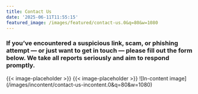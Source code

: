 ```yaml
---
title: Contact Us
date: '2025-06-11T11:55:15'
featured_image: /images/featured/contact-us.0&q=80&w=1080
---
```


<!-- wp:heading {"level":3} -->
<h3 class="wp-block-heading">If you’ve encountered a suspicious link, scam, or phishing attempt — or just want to get in touch — please fill out the form below. We take all reports seriously and aim to respond promptly.</h3>
<!-- /wp:heading -->
{{< image-placeholder >}}
{{< image-placeholder >}}
![In-content image](/images/incontent/contact-us-incontent.0&q=80&w=1080)




<!-- wp:wpforms/form-selector {"clientId":"012f678b-66ad-42e9-879d-ea3d0049d612","formId":"81","copyPasteJsonValue":"{\u0022displayTitle\u0022:false,\u0022displayDesc\u0022:false,\u0022theme\u0022:\u0022default\u0022,\u0022themeName\u0022:\u0022\u0022,\u0022fieldSize\u0022:\u0022medium\u0022,\u0022backgroundImage\u0022:\u0022none\u0022,\u0022backgroundPosition\u0022:\u0022center center\u0022,\u0022backgroundRepeat\u0022:\u0022no-repeat\u0022,\u0022backgroundSizeMode\u0022:\u0022cover\u0022,\u0022backgroundSize\u0022:\u0022cover\u0022,\u0022backgroundWidth\u0022:\u0022100px\u0022,\u0022backgroundHeight\u0022:\u0022100px\u0022,\u0022backgroundUrl\u0022:\u0022url()\u0022,\u0022backgroundColor\u0022:\u0022rgba( 0, 0, 0, 0 )\u0022,\u0022fieldBorderRadius\u0022:\u00223px\u0022,\u0022fieldBorderStyle\u0022:\u0022solid\u0022,\u0022fieldBorderSize\u0022:\u00221px\u0022,\u0022fieldBackgroundColor\u0022:\u0022#ffffff\u0022,\u0022fieldBorderColor\u0022:\u0022rgba( 0, 0, 0, 0.25 )\u0022,\u0022fieldTextColor\u0022:\u0022rgba( 0, 0, 0, 0.7 )\u0022,\u0022fieldMenuColor\u0022:\u0022#ffffff\u0022,\u0022labelSize\u0022:\u0022medium\u0022,\u0022labelColor\u0022:\u0022rgba( 0, 0, 0, 0.85 )\u0022,\u0022labelSublabelColor\u0022:\u0022rgba( 0, 0, 0, 0.55 )\u0022,\u0022labelErrorColor\u0022:\u0022#d63637\u0022,\u0022buttonSize\u0022:\u0022medium\u0022,\u0022buttonBorderStyle\u0022:\u0022none\u0022,\u0022buttonBorderSize\u0022:\u00221px\u0022,\u0022buttonBorderRadius\u0022:\u00223px\u0022,\u0022buttonBackgroundColor\u0022:\u0022#066aab\u0022,\u0022buttonTextColor\u0022:\u0022#ffffff\u0022,\u0022buttonBorderColor\u0022:\u0022#066aab\u0022,\u0022pageBreakColor\u0022:\u0022#066aab\u0022,\u0022containerPadding\u0022:\u00220px\u0022,\u0022containerBorderStyle\u0022:\u0022none\u0022,\u0022containerBorderWidth\u0022:\u00221px\u0022,\u0022containerBorderColor\u0022:\u0022#000000\u0022,\u0022containerBorderRadius\u0022:\u00223px\u0022,\u0022containerShadowSize\u0022:\u0022none\u0022,\u0022customCss\u0022:\u0022\u0022}"} /-->

<!-- wp:paragraph -->
<p></p>
<!-- /wp:paragraph -->
